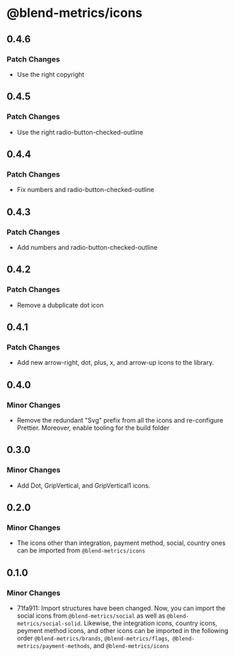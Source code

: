 # @blend-metrics/icons

## 0.4.6

### Patch Changes

- Use the right copyright

## 0.4.5

### Patch Changes

- Use the right radio-button-checked-outline

## 0.4.4

### Patch Changes

- Fix numbers and radio-button-checked-outline

## 0.4.3

### Patch Changes

- Add numbers and radio-button-checked-outline

## 0.4.2

### Patch Changes

- Remove a dubplicate dot icon

## 0.4.1

### Patch Changes

- Add new arrow-right, dot, plus, x, and arrow-up icons to the library.

## 0.4.0

### Minor Changes

- Remove the redundant "Svg" prefix from all the icons and re-configure Prettier. Moreover, enable tooling for the build folder

## 0.3.0

### Minor Changes

- Add Dot, GripVertical, and GripVertical1 icons.

## 0.2.0

### Minor Changes

- The icons other than integration, payment method, social, country ones can be imported from `@blend-metrics/icons`

## 0.1.0

### Minor Changes

- 71fa911: Import structures have been changed. Now, you can import the social icons from `@blend-metrics/social` as well as `@blend-metrics/social-solid`. Likewise, the integration icons, country icons, peyment method icons, and other icons can be imported in the following order `@blend-metrics/brands`, `@blend-metrics/flags`,` @blend-metrics/payment-methods`, and `@blend-metrics/icons`

